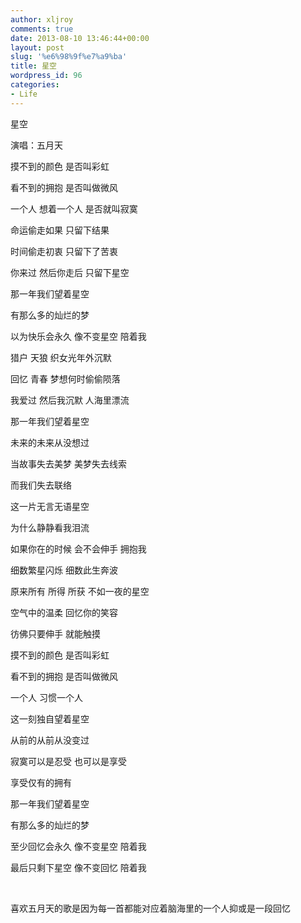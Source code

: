 ```yaml
---
author: xljroy
comments: true
date: 2013-08-10 13:46:44+00:00
layout: post
slug: '%e6%98%9f%e7%a9%ba'
title: 星空
wordpress_id: 96
categories:
- Life
---
```


星空





演唱：五月天









摸不到的颜色 是否叫彩虹





看不到的拥抱 是否叫做微风





一个人 想着一个人 是否就叫寂寞









命运偷走如果 只留下结果





时间偷走初衷 只留下了苦衷





你来过 然后你走后 只留下星空









那一年我们望着星空





有那么多的灿烂的梦





以为快乐会永久 像不变星空 陪着我









猎户 天狼 织女光年外沉默





回忆 青春 梦想何时偷偷陨落





我爱过 然后我沉默 人海里漂流









那一年我们望着星空





未来的未来从没想过





当故事失去美梦 美梦失去线索





而我们失去联络









这一片无言无语星空





为什么静静看我泪流





如果你在的时候 会不会伸手 拥抱我









细数繁星闪烁 细数此生奔波





原来所有 所得 所获 不如一夜的星空





空气中的温柔 回忆你的笑容





彷佛只要伸手 就能触摸









摸不到的颜色 是否叫彩虹





看不到的拥抱 是否叫做微风





一个人 习惯一个人









这一刻独自望着星空





从前的从前从没变过





寂寞可以是忍受 也可以是享受





享受仅有的拥有









那一年我们望着星空





有那么多的灿烂的梦





至少回忆会永久 像不变星空 陪着我





最后只剩下星空 像不变回忆 陪着我





                    









喜欢五月天的歌是因为每一首都能对应着脑海里的一个人抑或是一段回忆
